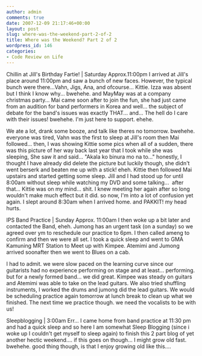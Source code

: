 ```yaml
---
author: admin
comments: true
date: 2007-12-09 21:17:46+00:00
layout: post
slug: where-was-the-weekend-part-2-of-2
title: Where was the Weekend? Part 2 of 2
wordpress_id: 146
categories:
- Code Review on Life
---
```


Chillin at Jill's Birthday Fartie! |  Saturday Approx.11:00pm
I arrived at Jill's place around 11:00pm and saw a bunch of new faces. However, the typical bunch were there...Vahn, Jigs, Ana, and ofcourse... Kittie. Izza was absent but I think I know why... bwehehe. and MayMay was at a company christmas party... Mai came soon after to join the fun, she had just came from an audition for band performers in Korea and well... the subject of debate for the band's issues was exactly THAT... and... The hell do I care with their issues! bwehehe. I'm just here to support. ehehe.

We ate a lot, drank some booze, and talk like theres no tomorrow. bwehehe. everyone was tired, Vahn was the first to sleep at Jill's room then Mai followed... then, I was showing Kittie some pics when all of a sudden, there was this picture of her way back last year that I took while she was sleeping, She saw it and said... "Akala ko binura mo na to..." honestly, I thought I have already did delete the picture but luckily though, she didn't went berserk and beaten me up with a stick! eheh. Kittie then followed Mai upstairs and started getting some sleep. Jill and I had stood up for until 8:00am without sleep while watching my DVD and some talking...  after that... Kittie was on my mind... shit. I knew meeting her again after so long wouldn't make much effect but it did. so now, I'm into a lot of confusion yet again. I slept around 8:30am when I arrived home. and PAKKIT! my head hurts.

IPS Band Practice | Sunday Approx. 11:00am
I then woke up a bit later and contacted the Band, eheh. Jumong has an urgent task (on a sunday) so we agreed over ym to reschedule our practice to 6pm. I then called ameng to confirm and then we were all set. I took a quick sleep and went to GMA Kamuning MRT Station to Meet up with Kimpee. Atemimi and Jumong arrived soonafter then we went to Blues on a cab.



I had to admit. we were slow paced on the learning curve since our guitarists had no experience performing on stage and at least... performing. but for a newly formed band... we did great. Kimpee was steady on guitars and Atemimi was able to take on the lead guitars. We also tried shuffling instruments, I worked the drums and jumong did the lead guitars. We would be scheduling practice again tomorrow at lunch break to clean up what we finished. The next time we practice though. we need the vocalists to be with us!

Sleepblogging | 3:00am
Err... I came home from band practice at 11:30 pm and had a quick sleep and so here I am somewhat Sleep Blogging (since i woke up I couldn't get myself to sleep again) to finish this 2 part blog of yet another hectic weekend.... if this goes on though... I might grow old fast. bwehehe. good thing though, is that I enjoy growing old like this....
